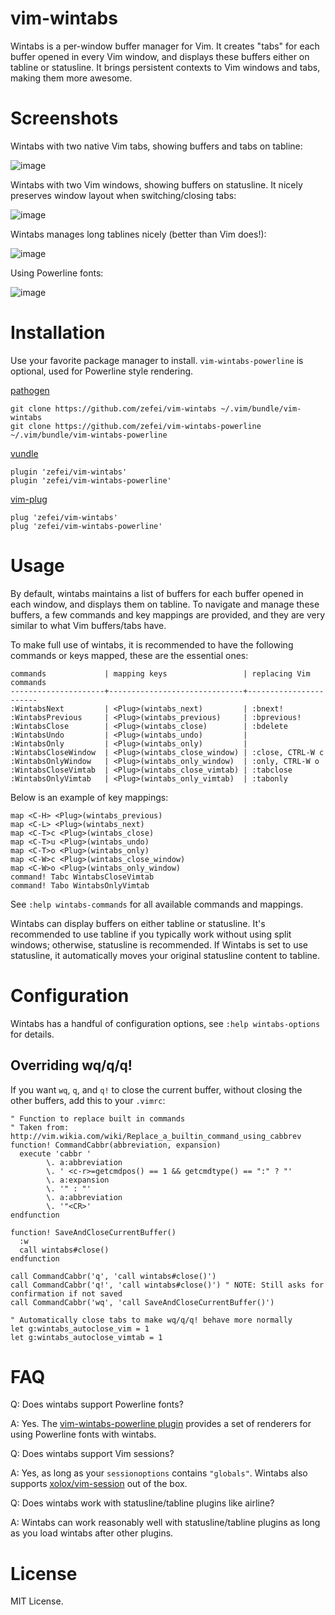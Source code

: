 # vim-wintabs

Wintabs is a per-window buffer manager for Vim. It creates "tabs" for each 
buffer opened in every Vim window, and displays these buffers either on tabline 
or statusline. It brings persistent contexts to Vim windows and tabs, making 
them more awesome.

# Screenshots

Wintabs with two native Vim tabs, showing buffers and tabs on tabline:

![image](https://raw.githubusercontent.com/zefei/vim-wintabs/master/screenshots/screenshot1.gif)

Wintabs with two Vim windows, showing buffers on statusline. It nicely preserves 
window layout when switching/closing tabs:

![image](https://raw.githubusercontent.com/zefei/vim-wintabs/master/screenshots/screenshot2.gif)

Wintabs manages long tablines nicely (better than Vim does!):

![image](https://raw.githubusercontent.com/zefei/vim-wintabs/master/screenshots/screenshot3.png)

Using Powerline fonts:

![image](https://raw.githubusercontent.com/zefei/vim-wintabs-powerline/master/screenshots/screenshot1.png)

# Installation

Use your favorite package manager to install. `vim-wintabs-powerline` is 
optional, used for Powerline style rendering.

[pathogen](https://github.com/tpope/vim-pathogen)

    git clone https://github.com/zefei/vim-wintabs ~/.vim/bundle/vim-wintabs
    git clone https://github.com/zefei/vim-wintabs-powerline ~/.vim/bundle/vim-wintabs-powerline

[vundle](https://github.com/vundlevim/vundle.vim)

    plugin 'zefei/vim-wintabs'
    plugin 'zefei/vim-wintabs-powerline'

[vim-plug](https://github.com/junegunn/vim-plug)

    plug 'zefei/vim-wintabs'
    plug 'zefei/vim-wintabs-powerline'

# Usage

By default, wintabs maintains a list of buffers for each buffer opened in each 
window, and displays them on tabline. To navigate and manage these buffers, a 
few commands and key mappings are provided, and they are very similar to what 
Vim buffers/tabs have.

To make full use of wintabs, it is recommended to have the following commands or 
keys mapped, these are the essential ones:

    commands             | mapping keys                 | replacing Vim commands
    ---------------------+------------------------------+-----------------------
    :WintabsNext         | <Plug>(wintabs_next)         | :bnext!
    :WintabsPrevious     | <Plug>(wintabs_previous)     | :bprevious!
    :WintabsClose        | <Plug>(wintabs_close)        | :bdelete
    :WintabsUndo         | <Plug>(wintabs_undo)         |
    :WintabsOnly         | <Plug>(wintabs_only)         |
    :WintabsCloseWindow  | <Plug>(wintabs_close_window) | :close, CTRL-W c
    :WintabsOnlyWindow   | <Plug>(wintabs_only_window)  | :only, CTRL-W o
    :WintabsCloseVimtab  | <Plug>(wintabs_close_vimtab) | :tabclose
    :WintabsOnlyVimtab   | <Plug>(wintabs_only_vimtab)  | :tabonly

Below is an example of key mappings:

    map <C-H> <Plug>(wintabs_previous)
    map <C-L> <Plug>(wintabs_next)
    map <C-T>c <Plug>(wintabs_close)
    map <C-T>u <Plug>(wintabs_undo)
    map <C-T>o <Plug>(wintabs_only)
    map <C-W>c <Plug>(wintabs_close_window)
    map <C-W>o <Plug>(wintabs_only_window)
    command! Tabc WintabsCloseVimtab
    command! Tabo WintabsOnlyVimtab

See `:help wintabs-commands` for all available commands and mappings.

Wintabs can display buffers on either tabline or statusline. It's recommended to 
use tabline if you typically work without using split windows; otherwise, 
statusline is recommended. If Wintabs is set to use statusline, it automatically 
moves your original statusline content to tabline.

# Configuration

Wintabs has a handful of configuration options, see `:help wintabs-options` for 
details.

## Overriding wq/q/q!

If you want `wq`, `q`, and `q!` to close the current buffer, without closing the
other buffers, add this to your `.vimrc`:

```vim
" Function to replace built in commands
" Taken from: http://vim.wikia.com/wiki/Replace_a_builtin_command_using_cabbrev
function! CommandCabbr(abbreviation, expansion)
  execute 'cabbr '
        \. a:abbreviation
        \. ' <c-r>=getcmdpos() == 1 && getcmdtype() == ":" ? "'
        \. a:expansion
        \. '" : "'
        \. a:abbreviation
        \. '"<CR>'
endfunction

function! SaveAndCloseCurrentBuffer()
  :w
  call wintabs#close()
endfunction

call CommandCabbr('q', 'call wintabs#close()')
call CommandCabbr('q!', 'call wintabs#close()') " NOTE: Still asks for confirmation if not saved
call CommandCabbr('wq', 'call SaveAndCloseCurrentBuffer()')

" Automatically close tabs to make wq/q/q! behave more normally
let g:wintabs_autoclose_vim = 1
let g:wintabs_autoclose_vimtab = 1
```

# FAQ

Q: Does wintabs support Powerline fonts?

A: Yes. The [vim-wintabs-powerline 
plugin](https://github.com/zefei/vim-wintabs-powerline) provides a set of 
renderers for using Powerline fonts with wintabs.

Q: Does wintabs support Vim sessions?

A: Yes, as long as your `sessionoptions` contains `"globals"`. Wintabs also 
supports [xolox/vim-session](https://github.com/xolox/vim-session) out of the 
box.

Q: Does wintabs work with statusline/tabline plugins like airline?

A: Wintabs can work reasonably well with statusline/tabline plugins as long as 
you load wintabs after other plugins.

# License

MIT License.
